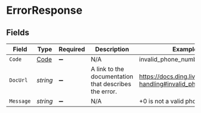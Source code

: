 # ErrorResponse


## Fields

| Field                                                          | Type                                                           | Required                                                       | Description                                                    | Example                                                        |
| -------------------------------------------------------------- | -------------------------------------------------------------- | -------------------------------------------------------------- | -------------------------------------------------------------- | -------------------------------------------------------------- |
| `Code`                                                         | [Code](../../Models/Components/Code.md)                        | :heavy_minus_sign:                                             | N/A                                                            | invalid_phone_number                                           |
| `DocUrl`                                                       | *string*                                                       | :heavy_minus_sign:                                             | A link to the documentation that describes the error.          | https://docs.ding.live/api/error-handling#invalid_phone_number |
| `Message`                                                      | *string*                                                       | :heavy_minus_sign:                                             | N/A                                                            | +0 is not a valid phone number                                 |